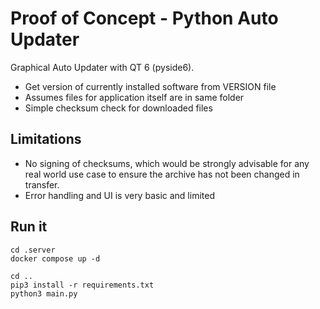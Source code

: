 Proof of Concept - Python Auto Updater
===

Graphical Auto Updater with QT 6 (pyside6).

- Get version of currently installed software from VERSION file
- Assumes files for application itself are in same folder
- Simple checksum check for downloaded files

## Limitations

- No signing of checksums, which would be strongly advisable for any real world use case to ensure the archive has not
  been changed in transfer.
- Error handling and UI is very basic and limited

## Run it

```shell
cd .server
docker compose up -d

cd ..
pip3 install -r requirements.txt
python3 main.py
```
